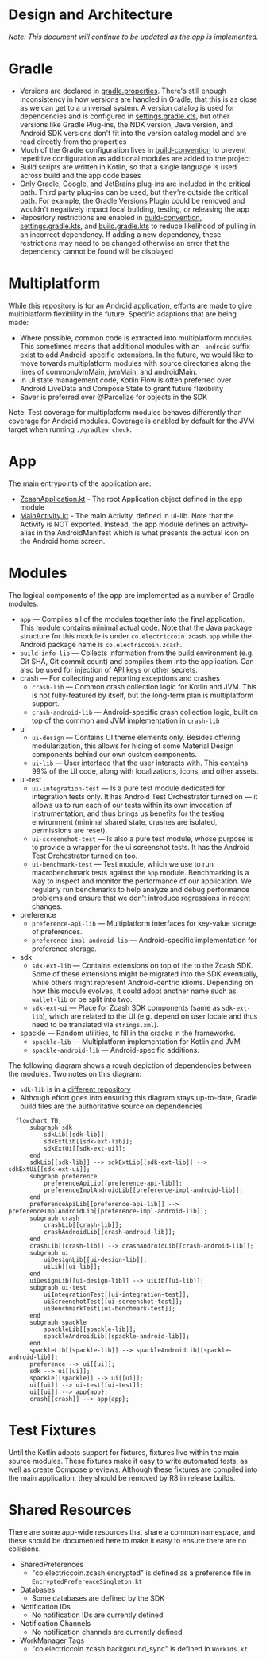 # Design and Architecture
_Note: This document will continue to be updated as the app is implemented._

# Gradle
 * Versions are declared in [gradle.properties](../gradle.properties).  There's still enough inconsistency in how versions are handled in Gradle, that this is as close as we can get to a universal system.  A version catalog is used for dependencies and is configured in [settings.gradle.kts](../settings.gradle.kts), but other versions like Gradle Plug-ins, the NDK version, Java version, and Android SDK versions don't fit into the version catalog model and are read directly from the properties
 * Much of the Gradle configuration lives in [build-convention](../build-convention/) to prevent repetitive configuration as additional modules are added to the project
 * Build scripts are written in Kotlin, so that a single language is used across build and the app code bases
 * Only Gradle, Google, and JetBrains plug-ins are included in the critical path.  Third party plug-ins can be used, but they're outside the critical path.  For example, the Gradle Versions Plugin could be removed and wouldn't negatively impact local building, testing, or releasing the app
 * Repository restrictions are enabled in [build-convention](../build-convention/settings.gradle.kts), [settings.gradle.kts](../settings.gradle.kts), and [build.gradle.kts](../build.gradle.kts) to reduce likelihood of pulling in an incorrect dependency.  If adding a new dependency, these restrictions may need to be changed otherwise an error that the dependency cannot be found will be displayed

# Multiplatform
While this repository is for an Android application, efforts are made to give multiplatform flexibility in the future.  Specific adaptions that are being made:
 * Where possible, common code is extracted into multiplatform modules.  This sometimes means that additional modules with an `-android` suffix exist to add Android-specific extensions.  In the future, we would like to move towards multiplatform modules with source directories along the lines of commonJvmMain, jvmMain, and androidMain.
 * In UI state management code, Kotlin Flow is often preferred over Android LiveData and Compose State to grant future flexibility
 * Saver is preferred over @Parcelize for objects in the SDK

Note: Test coverage for multiplatform modules behaves differently than coverage for Android modules.  Coverage is enabled by default for the JVM target when running `./gradlew check`.

# App
The main entrypoints of the application are:
 * [ZcashApplication.kt](../app/src/main/java/co/electriccoin/zcash/app/ZcashApplication.kt) - The root Application object defined in the app module
 * [MainActivity.kt](../ui-lib/src/main/java/co/electriccoin/zcash/ui/MainActivity.kt) - The main Activity, defined in ui-lib.  Note that the Activity is NOT exported.  Instead, the app module defines an activity-alias in the AndroidManifest which is what presents the actual icon on the Android home screen.

# Modules
The logical components of the app are implemented as a number of Gradle modules.

 * `app` — Compiles all of the modules together into the final application.  This module contains minimal actual code.  Note that the Java package structure for this module is under `co.electriccoin.zcash.app` while the Android package name is `co.electriccoin.zcash`.
 * `build-info-lib` — Collects information from the build environment (e.g. Git SHA, Git commit count) and compiles them into the application.  Can also be used for injection of API keys or other secrets.
 * crash — For collecting and reporting exceptions and crashes
     * `crash-lib` — Common crash collection logic for Kotlin and JVM.  This is not fully-featured by itself, but the long-term plan is multiplatform support.
     * `crash-android-lib` — Android-specific crash collection logic, built on top of the common and JVM implementation in `crash-lib`
 * ui
     * `ui-design` — Contains UI theme elements only. Besides offering modularization, this allows for hiding of some Material Design components behind our own custom components.
     * `ui-lib` — User interface that the user interacts with.  This contains 99% of the UI code, along with localizations, icons, and other assets.
* ui-test
    * `ui-integration-test` — Is a pure test module dedicated for integration tests only. It has Android Test Orchestrator turned on — it allows us to run each of our tests within its own invocation of Instrumentation, and thus brings us benefits for the testing environment (minimal shared state, crashes are isolated, permissions are reset).
    * `ui-screenshot-test` — Is also a pure test module, whose purpose is to provide a wrapper for the ui screenshot tests. It has the Android Test Orchestrator turned on too.
    * `ui-benchmark-test` — Test module, which we use to run macrobenchmark tests against the `app` module. Benchmarking is a way to inspect and monitor the performance of our application. We regularly run benchmarks to help analyze and debug performance problems and ensure that we don't introduce regressions in recent changes.
 * preference
     * `preference-api-lib` — Multiplatform interfaces for key-value storage of preferences.
     * `preference-impl-android-lib` — Android-specific implementation for preference storage.
 * sdk
     * `sdk-ext-lib` — Contains extensions on top of the to the Zcash SDK.  Some of these extensions might be migrated into the SDK eventually, while others might represent Android-centric idioms.  Depending on how this module evolves, it could adopt another name such as `wallet-lib` or be split into two.
     * `sdk-ext-ui` — Place for Zcash SDK components (same as `sdk-ext-lib`), which are related to the UI (e.g. depend on user locale and thus need to be translated via `strings.xml`).
 * spackle — Random utilities, to fill in the cracks in the frameworks.
     * `spackle-lib` — Multiplatform implementation for Kotlin and JVM
     * `spackle-android-lib` — Android-specific additions.

The following diagram shows a rough depiction of dependencies between the modules.  Two notes on this diagram:
 * `sdk-lib` is in a [different repository](https://github.com/zcash/zcash-android-wallet-sdk)
 * Although effort goes into ensuring this diagram stays up-to-date, Gradle build files are the authoritative source on dependencies

```mermaid
  flowchart TB;
      subgraph sdk
          sdkLib[[sdk-lib]];
          sdkExtLib[[sdk-ext-lib]];
          sdkExtUi[[sdk-ext-ui]];
      end
      sdkLib[[sdk-lib]] --> sdkExtLib[[sdk-ext-lib]] --> sdkExtUi[[sdk-ext-ui]];
      subgraph preference
          preferenceApiLib[[preference-api-lib]];
          preferenceImplAndroidLib[[preference-impl-android-lib]];
      end
      preferenceApiLib[[preference-api-lib]] --> preferenceImplAndroidLib[[preference-impl-android-lib]];
      subgraph crash
          crashLib[[crash-lib]];
          crashAndroidLib[[crash-android-lib]];
      end
      crashLib[[crash-lib]] --> crashAndroidLib[[crash-android-lib]];
      subgraph ui
          uiDesignLib[[ui-design-lib]];
          uiLib[[ui-lib]];
      end
      uiDesignLib[[ui-design-lib]] --> uiLib[[ui-lib]];
      subgraph ui-test
          uiIntegrationTest[[ui-integration-test]];
          uiScreenshotTest[[ui-screenshot-test]];
          uiBenchmarkTest[[ui-benchmark-test]];
      end
      subgraph spackle
          spackleLib[[spackle-lib]];
          spackleAndroidLib[[spackle-android-lib]];
      end
      spackleLib[[spackle-lib]] --> spackleAndroidLib[[spackle-android-lib]];
      preference --> ui[[ui]];
      sdk --> ui[[ui]];
      spackle[[spackle]] --> ui[[ui]];
      ui[[ui]] --> ui-test[[ui-test]]; 
      ui[[ui]] --> app{app};
      crash[[crash]] --> app{app};
```

# Test Fixtures
Until the Kotlin adopts support for fixtures, fixtures live within the main source modules.  These fixtures make it easy to write automated tests, as well as create Compose previews.  Although these fixtures are compiled into the main application, they should be removed by R8 in release builds.

# Shared Resources
There are some app-wide resources that share a common namespace, and these should be documented here to make it easy to ensure there are no collisions.

* SharedPreferences
    * "co.electriccoin.zcash.encrypted" is defined as a preference file in `EncryptedPreferenceSingleton.kt`
* Databases
    * Some databases are defined by the SDK
* Notification IDs
    * No notification IDs are currently defined
* Notification Channels
    * No notification channels are currently defined
* WorkManager Tags
    * "co.electriccoin.zcash.background_sync" is defined in `WorkIds.kt`
